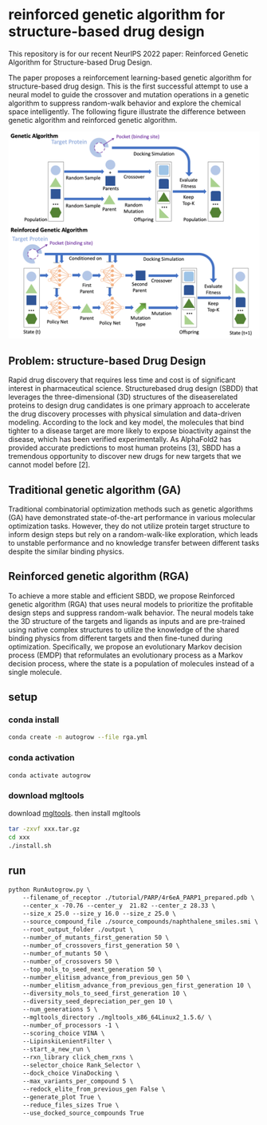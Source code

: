 # reinforced genetic algorithm for structure-based drug design

This repository is for our recent NeurIPS 2022 paper: Reinforced Genetic Algorithm for Structure-based Drug Design. 


The paper proposes a reinforcement learning-based genetic algorithm for structure-based drug design. 
This is the first successful attempt to use a neural model to guide the crossover and mutation operations in a genetic algorithm to suppress random-walk behavior and explore the chemical space intelligently. 
The following figure illustrate the difference between genetic algorithm and reinforced genetic algorithm. 


<p align="center"><img src="blog/fig/RGA.png" alt="logo" width="860px" /></p>


## Problem: structure-based Drug Design


Rapid drug discovery that requires less time and cost is of significant interest in pharmaceutical science. Structurebased drug design (SBDD) that leverages the three-dimensional (3D) structures of the diseaserelated proteins to design drug candidates is one primary approach to accelerate the drug discovery processes with
physical simulation and data-driven modeling. According to the lock and key model, the molecules that bind tighter to a disease target are more likely to expose bioactivity against the disease, which has been verified experimentally. 
As AlphaFold2 has provided accurate predictions to most human proteins [3], SBDD has a tremendous opportunity to discover new drugs for new targets that we cannot model before [2]. 



## Traditional genetic algorithm (GA)

Traditional combinatorial optimization methods such as genetic algorithms (GA) have demonstrated state-of-the-art performance in various molecular optimization tasks. However, they do not utilize protein target structure to inform design steps but rely on a random-walk-like exploration, which leads to unstable performance and no knowledge transfer between different tasks despite the similar binding physics.



## Reinforced genetic algorithm (RGA)


To achieve a more stable and efficient SBDD, we propose Reinforced genetic algorithm (RGA) that uses neural models to prioritize the profitable design steps and suppress random-walk behavior. 
The neural models take the 3D structure of the targets and ligands as inputs and are pre-trained using native complex structures to utilize the knowledge of the shared binding physics from different targets and then fine-tuned during optimization. 
Specifically, we propose an evolutionary Markov decision process (EMDP) that reformulates an evolutionary process as a Markov decision process, where the state is a population of molecules instead of a single molecule. 



## setup 

### conda install
```bash
conda create -n autogrow --file rga.yml 
```


### conda activation 
```bash
conda activate autogrow 
```

### download mgltools 

download [mgltools](https://ccsb.scripps.edu/mgltools/downloads/). then install mgltools

```bash
tar -zxvf xxx.tar.gz 
cd xxx
./install.sh 
```



## run 


```
python RunAutogrow.py \
    --filename_of_receptor ./tutorial/PARP/4r6eA_PARP1_prepared.pdb \
    --center_x -70.76 --center_y  21.82 --center_z 28.33 \
    --size_x 25.0 --size_y 16.0 --size_z 25.0 \
    --source_compound_file ./source_compounds/naphthalene_smiles.smi \
    --root_output_folder ./output \
    --number_of_mutants_first_generation 50 \
    --number_of_crossovers_first_generation 50 \
    --number_of_mutants 50 \
    --number_of_crossovers 50 \
    --top_mols_to_seed_next_generation 50 \
    --number_elitism_advance_from_previous_gen 50 \
    --number_elitism_advance_from_previous_gen_first_generation 10 \
    --diversity_mols_to_seed_first_generation 10 \
    --diversity_seed_depreciation_per_gen 10 \
    --num_generations 5 \
    --mgltools_directory ./mgltools_x86_64Linux2_1.5.6/ \
    --number_of_processors -1 \
    --scoring_choice VINA \
    --LipinskiLenientFilter \
    --start_a_new_run \
    --rxn_library click_chem_rxns \
    --selector_choice Rank_Selector \
    --dock_choice VinaDocking \
    --max_variants_per_compound 5 \
    --redock_elite_from_previous_gen False \
    --generate_plot True \
    --reduce_files_sizes True \
    --use_docked_source_compounds True  
```






